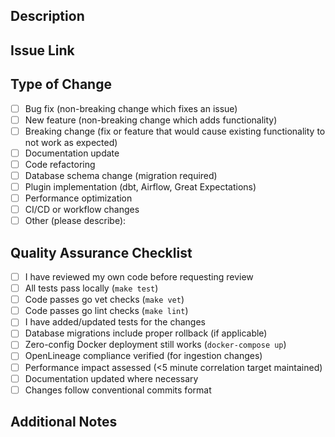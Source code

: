 <!--
Please comply with the contributing guidelines and best practices of this repository.
Pull Request titles must follow conventional commits format: type(scope): description
Example: feat(correlation): add canonical ID fuzzy matching
Example: fix(ingestion): resolve OpenLineage event parsing error
-->

## Description
<!-- Provide a detailed description of the changes in this PR -->

## Issue Link
<!-- Link to the related issue (if applicable) -->

## Type of Change
<!-- Mark the appropriate option with an 'x' -->
- [ ] Bug fix (non-breaking change which fixes an issue)
- [ ] New feature (non-breaking change which adds functionality)
- [ ] Breaking change (fix or feature that would cause existing functionality to not work as expected)
- [ ] Documentation update
- [ ] Code refactoring
- [ ] Database schema change (migration required)
- [ ] Plugin implementation (dbt, Airflow, Great Expectations)
- [ ] Performance optimization
- [ ] CI/CD or workflow changes
- [ ] Other (please describe):

## Quality Assurance Checklist
<!-- Mark completed items with an 'x' -->
- [ ] I have reviewed my own code before requesting review
- [ ] All tests pass locally (`make test`)
- [ ] Code passes go vet checks (`make vet`)
- [ ] Code passes go lint checks (`make lint`)
- [ ] I have added/updated tests for the changes
- [ ] Database migrations include proper rollback (if applicable)
- [ ] Zero-config Docker deployment still works (`docker-compose up`)
- [ ] OpenLineage compliance verified (for ingestion changes)
- [ ] Performance impact assessed (<5 minute correlation target maintained)
- [ ] Documentation updated where necessary
- [ ] Changes follow conventional commits format

## Additional Notes
<!-- Any additional information that reviewers should know -->